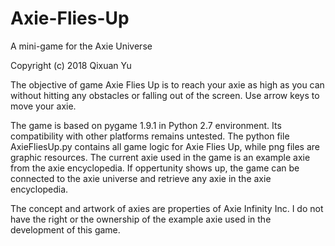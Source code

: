 # Axie-Flies-Up
  A mini-game for the Axie Universe
  
  Copyright (c) 2018 Qixuan Yu

  The objective of game Axie Flies Up is to reach your axie as high as you can without hitting any obstacles or falling out of the screen. Use arrow keys to move your axie.

  The game is based on pygame 1.9.1 in Python 2.7 environment. Its compatibility with other platforms remains untested. The python file AxieFliesUp.py contains all game logic for Axie Flies Up, while png files are graphic resources. The current axie used in the game is an example axie from the axie encyclopedia. If oppertunity shows up, the game can be connected to the axie universe and retrieve any axie in the axie encyclopedia.
  
  The concept and artwork of axies are properties of Axie Infinity Inc. I do not have the right or the ownership of the example axie used in the development of this game.
  
  
